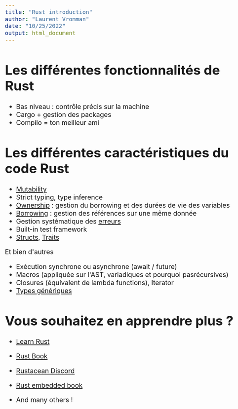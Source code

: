 ```yaml
---
title: "Rust introduction"
author: "Laurent Vromman"
date: "10/25/2022"
output: html_document
---
```


<style type="text/css">
  body{
  font-size: 16pt;
}
</style>

# Les différentes fonctionnalités de Rust

- Bas niveau : contrôle précis sur la machine
- Cargo + gestion des packages
- Compilo = ton meilleur ami

# Les différentes caractéristiques du code Rust

- [Mutability]
- Strict typing, type inference
- [Ownership] : gestion du borrowing et des durées de vie des variables
- [Borrowing] : gestion des références sur une même donnée
- Gestion systématique des [erreurs]
- Built-in test framework
- [Structs], [Traits]

Et bien d'autres
- Exécution synchrone ou asynchrone (await / future)
- Macros (appliquée sur l'AST, variadiques et pourquoi pasrécursives)
- Closures (équivalent de lambda functions), Iterator
- [Types génériques](https://doc.rust-lang.org/book/ch10-01-syntax.html)

# Vous souhaitez en apprendre plus ?
- [Learn Rust](https://www.rust-lang.org/learn)
- [Rust Book](https://doc.rust-lang.org/book/)
- [Rustacean Discord](https://discord.gg/rust-lang-community)
- [Rust embedded book](https://docs.rust-embedded.org/book/intro/index.html?ref=hackr.io)
- And many others !

  [Mutability]: src/mutability/mutability.md
  [Ownership]: src/ownership/ownership.md
  [Borrowing]: src/borrowing/borrowing.md
  [erreurs]: src/erorrs/errors.md
  [Structs]: src/traits/traits.md
  [Traits]: src/traits/traits.md